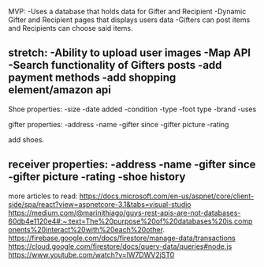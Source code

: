 MVP:
-Uses a database that holds data for Gifter and Recipient
-Dynamic Gifter and Recipient pages that displays users data
-Gifters can post items and Recipients can choose said items. 

stretch:
-Ability to upload user images
-Map API
-Search functionality of Gifters posts
-add payment methods
-add shopping element/amazon api
-

Shoe properties:
-size
-date added
-condition
-type
-foot type
-brand
-uses

gifter properties:
-address
-name
-gifter since
-gifter picture
-rating

add shoes.

receiver properties:
-address
-name
-gifter since
-gifter picture
-rating
-shoe history
-

more articles to read:
https://docs.microsoft.com/en-us/aspnet/core/client-side/spa/react?view=aspnetcore-3.1&tabs=visual-studio
https://medium.com/@marinithiago/guys-rest-apis-are-not-databases-60db4e1120e4#:~:text=The%20purpose%20of%20databases%20is,components%20interact%20with%20each%20other.
https://firebase.google.com/docs/firestore/manage-data/transactions
https://cloud.google.com/firestore/docs/query-data/queries#node.js
https://www.youtube.com/watch?v=lW7DWV2jST0
